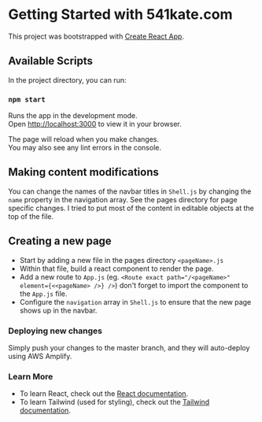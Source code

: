 # Getting Started with 541kate.com

This project was bootstrapped with [Create React App](https://github.com/facebook/create-react-app).

## Available Scripts

In the project directory, you can run:

### `npm start`

Runs the app in the development mode.\
Open [http://localhost:3000](http://localhost:3000) to view it in your browser.

The page will reload when you make changes.\
You may also see any lint errors in the console.

## Making content modifications

You can change the names of the navbar titles in `Shell.js` by changing the `name` property in the navigation array.
See the pages directory for page specific changes. I tried to put most of the content in editable objects at the top of the file.


## Creating a new page

* Start by adding a new file in the pages directory `<pageName>.js`
* Within that file, build a react component to render the page. 
* Add a new route to `App.js` (eg. `<Route exact path="/<pageName>" element={<<pageName> />} />`) don't forget to import the component to the `App.js` file.
* Configure the `navigation` array in `Shell.js` to ensure that the new page shows up in the navbar.

### Deploying new changes

Simply push your changes to the master branch, and they will auto-deploy using AWS Amplify.

### Learn More

- To learn React, check out the [React documentation](https://reactjs.org/).
- To learn Tailwind (used for styling), check out the [Tailwind documentation](https://tailwindcss.com/docs/installation).


